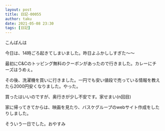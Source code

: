 ```yaml
---
layout: post
title: 日記-00055
author: taku
date: 2021-05-08 23:30
tags: [日記]
---
```


こんばんは

今日は、14時ごろ起きてしまいました。昨日よふかししすぎた～～

最初にC&Cのトッピング無料のクーポンがあったので行きました。カレーにチーズはうめぇ。

その後、洗濯機を買いに行きました。一円でも安い値段で売っている情報を教えたら2000円安くなりました。やった。

買ったはいいのですが、奥行きが少し不安です。家せまい(n回目)

家に帰ってきてからは、映画を見たり、バスケグループのwebサイト作成をしたりしました。

そういう一日でした。おやすみ